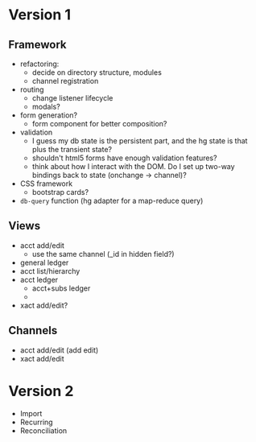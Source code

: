 Version 1
=========

Framework
---------

- refactoring:
  - decide on directory structure, modules
  - channel registration
- routing
  - change listener lifecycle
  - modals?
- form generation?
  - form component for better composition?
- validation
  - I guess my db state is the persistent part, and the hg state is that plus the transient state?
  - shouldn't html5 forms have enough validation features?
  - think about how I interact with the DOM. Do I set up two-way bindings back to state (onchange -> channel)?
- CSS framework
  - bootstrap cards?
- `db-query` function (hg adapter for a map-reduce query)

Views
-----

- acct add/edit
  - use the same channel (_id in hidden field?)
- general ledger
- acct list/hierarchy
- acct ledger
  - acct+subs ledger
  - 
- xact add/edit?

Channels
--------

- acct add/edit (add edit)
- xact add/edit

Version 2
=========

- Import
- Recurring
- Reconciliation
